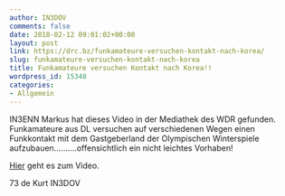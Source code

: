 ```yaml
---
author: IN3DOV
comments: false
date: 2018-02-12 09:01:02+00:00
layout: post
link: https://drc.bz/funkamateure-versuchen-kontakt-nach-korea/
slug: funkamateure-versuchen-kontakt-nach-korea
title: Funkamateure versuchen Kontakt nach Korea!!
wordpress_id: 15340
categories:
- Allgemein
---
```


IN3ENN Markus hat dieses Video in der Mediathek des WDR gefunden. Funkamateure aus DL versuchen auf verschiedenen Wegen einen Funkkontakt mit dem Gastgeberland der Olympischen Winterspiele aufzubauen..........offensichtlich ein nicht leichtes Vorhaben!

[Hier](https://www1.wdr.de/mediathek/video/sendungen/lokalzeit-muensterland/video-funker-versucht-kontakt-nach-korea--100.html) geht es zum Video.

73 de Kurt IN3DOV


